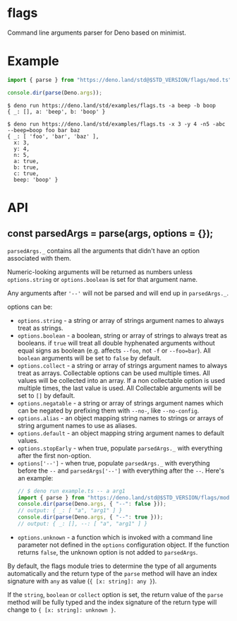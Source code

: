 # flags

Command line arguments parser for Deno based on minimist.

# Example

```ts
import { parse } from "https://deno.land/std@$STD_VERSION/flags/mod.ts";

console.dir(parse(Deno.args));
```

```
$ deno run https://deno.land/std/examples/flags.ts -a beep -b boop
{ _: [], a: 'beep', b: 'boop' }
```

```
$ deno run https://deno.land/std/examples/flags.ts -x 3 -y 4 -n5 -abc --beep=boop foo bar baz
{ _: [ 'foo', 'bar', 'baz' ],
  x: 3,
  y: 4,
  n: 5,
  a: true,
  b: true,
  c: true,
  beep: 'boop' }
```

# API

## const parsedArgs = parse(args, options = {});

`parsedArgs._` contains all the arguments that didn't have an option associated
with them.

Numeric-looking arguments will be returned as numbers unless `options.string` or
`options.boolean` is set for that argument name.

Any arguments after `'--'` will not be parsed and will end up in `parsedArgs._`.

options can be:

- `options.string` - a string or array of strings argument names to always treat
  as strings.
- `options.boolean` - a boolean, string or array of strings to always treat as
  booleans. if `true` will treat all double hyphenated arguments without equal
  signs as boolean (e.g. affects `--foo`, not `-f` or `--foo=bar`). All
  `boolean` arguments will be set to `false` by default.
- `options.collect` - a string or array of strings argument names to always
  treat as arrays. Collectable options can be used multiple times. All values
  will be collected into an array. If a non collectable option is used multiple
  times, the last value is used. All Collectable arguments will be set to `[]`
  by default.
- `options.negatable` - a string or array of strings argument names which can be
  negated by prefixing them with `--no-`, like `--no-config`.
- `options.alias` - an object mapping string names to strings or arrays of
  string argument names to use as aliases.
- `options.default` - an object mapping string argument names to default values.
- `options.stopEarly` - when true, populate `parsedArgs._` with everything after
  the first non-option.
- `options['--']` - when true, populate `parsedArgs._` with everything before
  the `--` and `parsedArgs['--']` with everything after the `--`. Here's an
  example:
  ```ts
  // $ deno run example.ts -- a arg1
  import { parse } from "https://deno.land/std@$STD_VERSION/flags/mod.ts";
  console.dir(parse(Deno.args, { "--": false }));
  // output: { _: [ "a", "arg1" ] }
  console.dir(parse(Deno.args, { "--": true }));
  // output: { _: [], --: [ "a", "arg1" ] }
  ```
- `options.unknown` - a function which is invoked with a command line parameter
  not defined in the `options` configuration object. If the function returns
  `false`, the unknown option is not added to `parsedArgs`.

By default, the flags module tries to determine the type of all arguments
automatically and the return type of the `parse` method will have an index
signature with `any` as value (`{ [x: string]: any }`).

If the `string`, `boolean` or `collect` option is set, the return value of the
`parse` method will be fully typed and the index signature of the return type
will change to `{ [x: string]: unknown }`.
